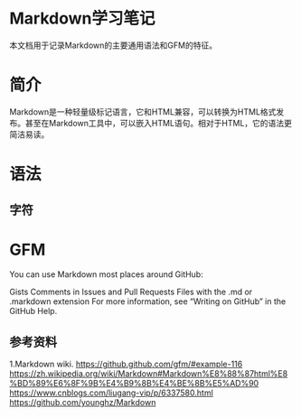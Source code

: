 # Markdown学习笔记
本文档用于记录Markdown的主要通用语法和GFM的特征。
# 简介

Markdown是一种轻量级标记语言，它和HTML兼容，可以转换为HTML格式发布。甚至在Markdown工具中，可以嵌入HTML语句。相对于HTML，它的语法更简洁易读。



# 语法
## 字符


# GFM
You can use Markdown most places around GitHub:

Gists
Comments in Issues and Pull Requests
Files with the .md or .markdown extension
For more information, see “Writing on GitHub” in the GitHub Help.



## 参考资料
1.Markdown wiki.
https://github.github.com/gfm/#example-116
https://zh.wikipedia.org/wiki/Markdown#Markdown%E8%88%87html%E8%BD%89%E6%8F%9B%E4%B9%8B%E4%BE%8B%E5%AD%90
https://www.cnblogs.com/liugang-vip/p/6337580.html
https://github.com/younghz/Markdown
